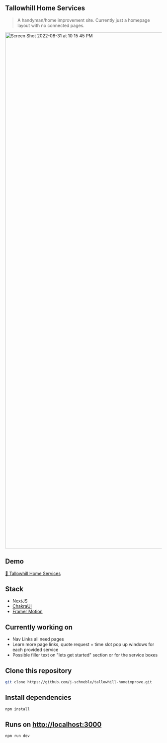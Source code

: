 ## Tallowhill Home Services
>A handyman/home improvement site. Currently just a homepage layout with no connected pages.

<img width="1660" alt="Screen Shot 2022-08-31 at 10 15 45 PM" src="https://user-images.githubusercontent.com/60337134/187817917-34b35138-b8ed-462b-a656-7e9951f6e5cb.png">


## Demo
 [🔗 Tallowhill Home Services](https://tallowhill.vercel.app/)

## Stack
- [NextJS ](https://nextjs.org/docs)
- [ChakraUI](https://chakra-ui.com/)
- [Framer Motion](https://www.framer.com/motion/)

## Currently working on 
- Nav Links all need pages  
- Learn more page links, quote request + time slot pop up windows for each provided service
- Possible filler text on "lets get started" section or for the service boxes

## Clone this repository
```bash
git clone https://github.com/j-schneble/tallowhill-homeimprove.git
```

## Install dependencies
```bash
npm install
```
## Runs on [http://localhost:3000](http://localhost:3000)
```bash
npm run dev
```

